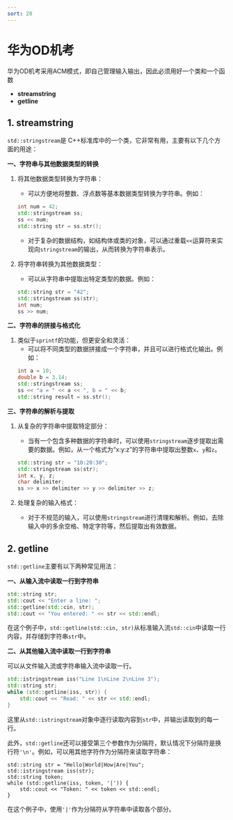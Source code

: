 ```yaml
---
sort: 20
---
```


# 华为OD机考

华为OD机考采用ACM模式，即自己管理输入输出，因此必须用好一个类和一个函数
- **streamstring**
- **getline**


## 1. streamstring

`std::stringstream`是 C++标准库中的一个类，它非常有用，主要有以下几个方面的用途：

**一、字符串与其他数据类型的转换**

1. 将其他数据类型转换为字符串：
   - 可以方便地将整数、浮点数等基本数据类型转换为字符串。例如：
   ```cpp
   int num = 42;
   std::stringstream ss;
   ss << num;
   std::string str = ss.str();
   ```
   - 对于复杂的数据结构，如结构体或类的对象，可以通过重载`<<`运算符来实现向`stringstream`的输出，从而转换为字符串表示。

2. 将字符串转换为其他数据类型：
   - 可以从字符串中提取出特定类型的数据。例如：
   ```cpp
   std::string str = "42";
   std::stringstream ss(str);
   int num;
   ss >> num;
   ```

**二、字符串的拼接与格式化**

1. 类似于`sprintf`的功能，但更安全和灵活：
   - 可以将不同类型的数据拼接成一个字符串，并且可以进行格式化输出。例如：
   ```cpp
   int a = 10;
   double b = 3.14;
   std::stringstream ss;
   ss << "a = " << a << ", b = " << b;
   std::string result = ss.str();
   ```

**三、字符串的解析与提取**

1. 从复杂的字符串中提取特定部分：
   - 当有一个包含多种数据的字符串时，可以使用`stringstream`逐步提取出需要的数据。例如，从一个格式为“x:y:z”的字符串中提取出整数`x`、`y`和`z`。
   ```cpp
   std::string str = "10:20:30";
   std::stringstream ss(str);
   int x, y, z;
   char delimiter;
   ss >> x >> delimiter >> y >> delimiter >> z;
   ```

2. 处理复杂的输入格式：
   - 对于不规范的输入，可以使用`stringstream`进行清理和解析。例如，去除输入中的多余空格、特定字符等，然后提取出有效数据。

## 2. getline

`std::getline`主要有以下两种常见用法：

**一、从输入流中读取一行到字符串**

```cpp
std::string str;
std::cout << "Enter a line: ";
std::getline(std::cin, str);
std::cout << "You entered: " << str << std::endl;
```

在这个例子中，`std::getline(std::cin, str)`从标准输入流`std::cin`中读取一行内容，并存储到字符串`str`中。

**二、从其他输入流中读取一行到字符串**

可以从文件输入流或字符串输入流中读取一行。

```cpp
std::istringstream iss("Line 1\nLine 2\nLine 3");
std::string str;
while (std::getline(iss, str)) {
    std::cout << "Read: " << str << std::endl;
}
```

这里从`std::istringstream`对象中逐行读取内容到`str`中，并输出读取到的每一行。

此外，`std::getline`还可以接受第三个参数作为分隔符，默认情况下分隔符是换行符`'\n'`。例如，可以用其他字符作为分隔符来读取字符串：

```
std::string str = "Hello|World|How|Are|You";
std::istringstream iss(str);
std::string token;
while (std::getline(iss, token, '|')) {
    std::cout << "Token: " << token << std::endl;
}
```

在这个例子中，使用`'|'`作为分隔符从字符串中读取各个部分。
